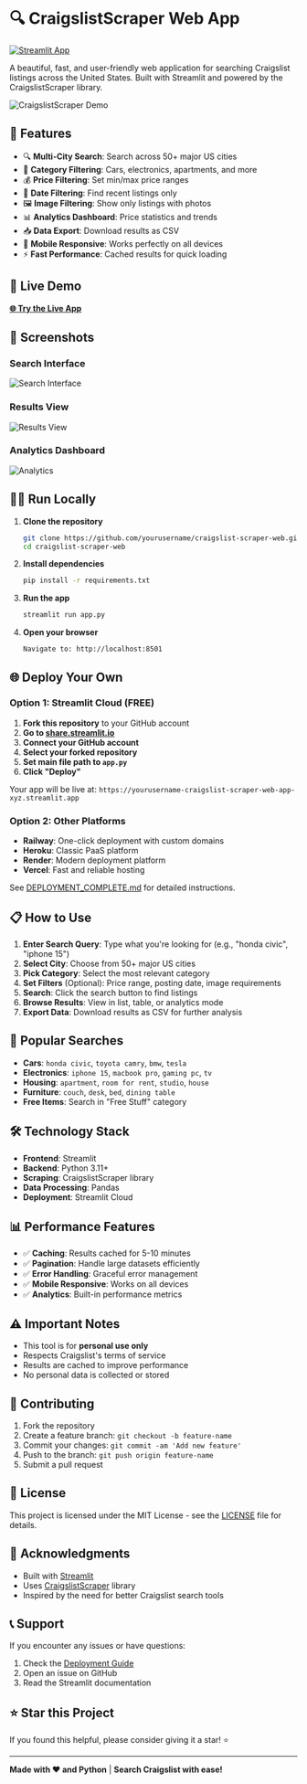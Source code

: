 # 🔍 CraigslistScraper Web App

[![Streamlit App](https://static.streamlit.io/badges/streamlit_badge_black_white.svg)](https://your-app-url-here.streamlit.app)

A beautiful, fast, and user-friendly web application for searching Craigslist listings across the United States. Built with Streamlit and powered by the CraigslistScraper library.

![CraigslistScraper Demo](https://raw.githubusercontent.com/yourusername/craigslist-scraper-web/main/img/demo.gif)

## 🌟 Features

- 🔍 **Multi-City Search**: Search across 50+ major US cities
- 📂 **Category Filtering**: Cars, electronics, apartments, and more
- 💰 **Price Filtering**: Set min/max price ranges  
- 📅 **Date Filtering**: Find recent listings only
- 🖼️ **Image Filtering**: Show only listings with photos
- 📊 **Analytics Dashboard**: Price statistics and trends
- 📥 **Data Export**: Download results as CSV
- 📱 **Mobile Responsive**: Works perfectly on all devices
- ⚡ **Fast Performance**: Cached results for quick loading

## 🚀 Live Demo

**[🌐 Try the Live App](https://your-app-url-here.streamlit.app)**

## 📱 Screenshots

### Search Interface
![Search Interface](img/search_interface.png)

### Results View
![Results View](img/results_view.png)

### Analytics Dashboard
![Analytics](img/analytics.png)

## 🏃‍♂️ Run Locally

1. **Clone the repository**
   ```bash
   git clone https://github.com/yourusername/craigslist-scraper-web.git
   cd craigslist-scraper-web
   ```

2. **Install dependencies**
   ```bash
   pip install -r requirements.txt
   ```

3. **Run the app**
   ```bash
   streamlit run app.py
   ```

4. **Open your browser**
   ```
   Navigate to: http://localhost:8501
   ```

## 🌐 Deploy Your Own

### Option 1: Streamlit Cloud (FREE)

1. **Fork this repository** to your GitHub account
2. **Go to [share.streamlit.io](https://share.streamlit.io)**
3. **Connect your GitHub account**
4. **Select your forked repository**
5. **Set main file path to `app.py`**
6. **Click "Deploy"**

Your app will be live at: `https://yourusername-craigslist-scraper-web-app-xyz.streamlit.app`

### Option 2: Other Platforms

- **Railway**: One-click deployment with custom domains
- **Heroku**: Classic PaaS platform  
- **Render**: Modern deployment platform
- **Vercel**: Fast and reliable hosting

See [DEPLOYMENT_COMPLETE.md](DEPLOYMENT_COMPLETE.md) for detailed instructions.

## 📋 How to Use

1. **Enter Search Query**: Type what you're looking for (e.g., "honda civic", "iphone 15")
2. **Select City**: Choose from 50+ major US cities
3. **Pick Category**: Select the most relevant category
4. **Set Filters** (Optional): Price range, posting date, image requirements
5. **Search**: Click the search button to find listings
6. **Browse Results**: View in list, table, or analytics mode
7. **Export Data**: Download results as CSV for further analysis

## 🎯 Popular Searches

- **Cars**: `honda civic`, `toyota camry`, `bmw`, `tesla`
- **Electronics**: `iphone 15`, `macbook pro`, `gaming pc`, `tv`
- **Housing**: `apartment`, `room for rent`, `studio`, `house`
- **Furniture**: `couch`, `desk`, `bed`, `dining table`
- **Free Items**: Search in "Free Stuff" category

## 🛠️ Technology Stack

- **Frontend**: Streamlit
- **Backend**: Python 3.11+
- **Scraping**: CraigslistScraper library
- **Data Processing**: Pandas
- **Deployment**: Streamlit Cloud

## 📊 Performance Features

- ✅ **Caching**: Results cached for 5-10 minutes
- ✅ **Pagination**: Handle large datasets efficiently
- ✅ **Error Handling**: Graceful error management
- ✅ **Mobile Responsive**: Works on all devices
- ✅ **Analytics**: Built-in performance metrics

## ⚠️ Important Notes

- This tool is for **personal use only**
- Respects Craigslist's terms of service
- Results are cached to improve performance
- No personal data is collected or stored

## 🤝 Contributing

1. Fork the repository
2. Create a feature branch: `git checkout -b feature-name`
3. Commit your changes: `git commit -am 'Add new feature'`
4. Push to the branch: `git push origin feature-name`
5. Submit a pull request

## 📄 License

This project is licensed under the MIT License - see the [LICENSE](LICENSE) file for details.

## 🙏 Acknowledgments

- Built with [Streamlit](https://streamlit.io/)
- Uses [CraigslistScraper](https://pypi.org/project/craigslistscraper/) library
- Inspired by the need for better Craigslist search tools

## 📞 Support

If you encounter any issues or have questions:

1. Check the [Deployment Guide](DEPLOYMENT_COMPLETE.md)
2. Open an issue on GitHub
3. Read the Streamlit documentation

## ⭐ Star this Project

If you found this helpful, please consider giving it a star! ⭐

---

**Made with ❤️ and Python** | **Search Craigslist with ease!**